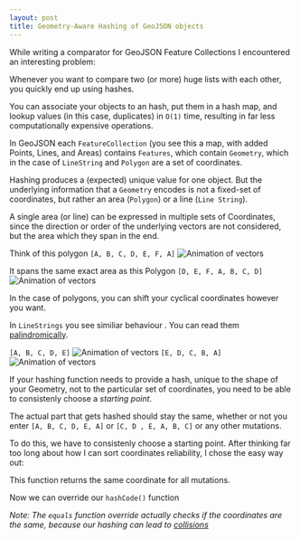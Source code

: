 ```yaml
---
layout: post
title: Geometry-Aware Hashing of GeoJSON objects
---
```

While writing a comparator for GeoJSON Feature Collections I encountered an interesting problem:

Whenever you want to compare two (or more) huge lists with each other, you quickly end up using hashes. 

You can associate your objects to an hash, put them in a hash map, and lookup values (in this case, duplicates) in `O(1)` time, resulting in far less computationally expensive operations.

In GeoJSON each `FeatureCollection` (you see this a map, with added Points, Lines, and Areas) contains `Features`, which contain `Geometry`, which in the case of `LineString` and `Polygon` are a set of coordinates.

Hashing produces a (expected) unique value for one object.
But the underlying information that a `Geometry` encodes is not a fixed-set of coordinates, but rather an area (`Polygon`) or a line (`Line String`).

A single area (or line) can be expressed in multiple sets of Coordinates, since the direction or order of the underlying vectors are not considered, but the area which they span in the end.

Think of this polygon `[A, B, C, D, E, F, A]`
![Animation of vectors](imgs/first_anim.gif "[A, B, C, D, E, F, A]")

It spans the same exact area as this Polygon `[D, E, F, A, B, C, D]`
![Animation of vectors](imgs/second_anim.gif "[D, E, F, A, B, C, D]")

In the case of polygons, you can shift your cyclical coordinates however you want.

In `LineStrings` you see similiar behaviour . You can read them  [palindromically](https://en.wikipedia.org/wiki/Palindrome).

`[A, B, C, D, E]`
![Animation of vectors](imgs/third_anim.gif "[A, B, C, D, E]")
`[E, D, C, B, A]`
![Animation of vectors](imgs/fourth_anim.gif "[A, B, C, D, E]")


If your hashing function needs to provide a hash, unique to the shape of your Geometry, not to the particular set of coordinates, you need to be able to consistenly choose a _starting point_.

The actual part that gets hashed should stay the same, whether or not you enter `[A, B, C, D, E, A]` or `[C, D , E, A, B, C]` or any other mutations.

To do this, we have to consistenly choose a starting point. After thinking far too long about how I can sort coordinates reliability, I chose the easy way out:
<script src="https://gist.github.com/AltayAkkus/e1cf62051c2cec3d6110a1a7f5de4f3a.js"></script>

This function returns the same coordinate for all mutations.

Now we can override our `hashCode()` function
<script src="https://gist.github.com/AltayAkkus/59e8787c0dcfe60c9f9dbe796de073c1.js"></script>

_Note: The `equals` function override actually checks if the coordinates are the same, because our hashing can lead to [collisions](https://en.wikipedia.org/wiki/Hash_collision)_



<script src="https://gist.github.com/AltayAkkus/11340f102c1ca14903ead8d699438496.js"></script>
